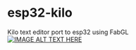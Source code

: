 # esp32-kilo
Kilo text editor port to esp32 using FabGL<br>
[![IMAGE ALT TEXT HERE](https://img.youtube.com/vi/74_XJ8f4MvY/0.jpg)](https://www.youtube.com/watch?v=74_XJ8f4MvY)
